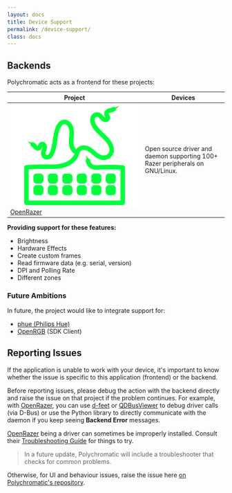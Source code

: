 ```yaml
---
layout: docs
title: Device Support
permalink: /device-support/
class: docs
---
```


## Backends

Polychromatic acts as a frontend for these projects:

| Project         | Devices    |
| --------------- | ---------- |
| ![](/images/backends/openrazer.svg) [OpenRazer] | Open source driver and daemon supporting 100+ Razer peripherals on GNU/Linux.


**Providing support for these features:**

* Brightness
* Hardware Effects
* Create custom frames
* Read firmware data (e.g. serial, version)
* DPI and Polling Rate
* Different zones


### Future Ambitions

In future, the project would like to integrate support for:

* [phue (Philips Hue)](https://github.com/polychromatic/polychromatic/issues/296)
* [OpenRGB](https://gitlab.com/CalcProgrammer1/OpenRGB) (SDK Client)


## Reporting Issues

If the application is unable to work with your device, it's important to know
whether the issue is specific to this application (frontend) or the backend.

Before reporting issues, please debug the action with the backend directly and
raise the issue on that project if the problem continues. For example, with [OpenRazer],
you can use [d-feet] or [QDBusViewer] to debug driver calls (via D-Bus) or use the Python
library to directly communicate with the daemon if you keep seeing **Backend Error**
messages.

[OpenRazer] being a driver can sometimes be improperly installed. Consult their
[Troubleshooting Guide](https://github.com/openrazer/openrazer/wiki/Troubleshooting) for things to try.

> In a future update, Polychromatic will include a troubleshooter that checks for common problems.

Otherwise, for UI and behaviour issues, raise the issue here
[on Polychromatic's repository](https://github.com/polychromatic/polychromatic/issues).



[OpenRazer]: https://openrazer.github.io
[d-feet]: https://wiki.gnome.org/Apps/DFeet
[QDBusViewer]: https://doc.qt.io/qt-5/qdbusviewer.html
